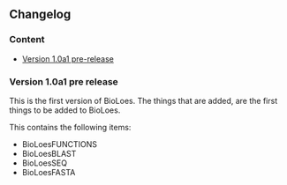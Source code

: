 ## Changelog
### Content
* [Version 1.0a1 pre-release](#Version-1.0a1-pre-release)

### Version 1.0a1 pre release
This is the first version of BioLoes. The things that are added, are the first things
to be added to BioLoes.
  
This contains the following items:
* BioLoesFUNCTIONS
* BioLoesBLAST
* BioLoesSEQ
* BioLoesFASTA

